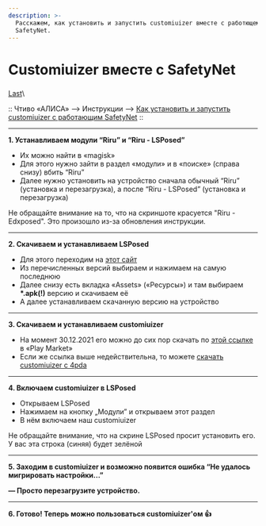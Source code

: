 ```yaml
---
description: >-
  Расскажем, как установить и запустить customiuizer вместе с работющем
  SafetyNet.
---
```


# Customiuizer вместе с SafetyNet

### &#x20;

[Last](https://t.me/i1Last)\


:: Чтиво «АЛИСА» --> Инструкции --> [Как установить и запустить customiuizer с работающим SafetyNet](broken-reference) ::

***

**1. Устанавливаем модули “Riru” и “Riru - LSPosed”**

* Их можно найти в «magisk»
* Для этого нужно зайти в раздел «модули» и в «поиске» (справа снизу) вбить “Riru”
* Далее нужно установить на устройство сначала обычный “Riru” (установка и перезагрузка), а после “Riru - LSPosed” (установка и перезагрузка)

Не обращайте внимание на то, что на скриншоте красуется "Riru - Edxposed". Это произошло из-за обновления инструкции.

***

**2. Скачиваем и устанавливаем LSPosed**

* Для этого переходим на [этот сайт](https://github.com/Magisk-Modules-Repo/riru\_lsposed/releases)
* Из перечисленных версий выбираем и нажимаем на самую последнюю
* Далее снизу есть вкладка «Assets» («Ресурсы») и там выбираем **\*.apk(!)** версию и скачиваем её
* А далее устанавливаем скачанную версию на устройство



***

**3. Скачиваем и устанавливаем customiuizer**

* На момент 30.12.2021 его можно до сих пор скачать по [этой ссылке](https://play.google.com/store/apps/details?id=name.mikanoshi.customiuizer) в «Play Market»
* Если же ссылка выше недействительна, то можете [скачать customiuizer с 4pda](https://4pda.to/forum/index.php?showtopic=945275)

***

**4. Включаем customiuizer в LSPosed**

* Открываем LSPosed
* Нажимаем на кнопку „Модули” и открываем этот раздел
* В нём включаем наш customiuizer

Не обращайте внимание, что на скрине LSPosed просит установить его. У вас эта строка (синяя) будет зелёной

***

**5. Заходим в customiuizer и возможно появится ошибка “Не удалось мигрировать настройки...”**

**— Просто перезагрузите устройство.**

***

**6. Готово! Теперь можно пользоваться customiuizer'ом 👍**
